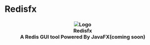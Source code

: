 # Redisfx
<h3 align="center">
  <img src="https://raw.githubusercontent.com/xiebiao/redisfx/main/src/main/resources/com/xiebiao/tools/redisfx/icons
/redisfx_64.png" alt="Logo"/><br/>
Redisfx<br/>
A Redis GUI tool Powered By JavaFX(coming soon)
</h3>




